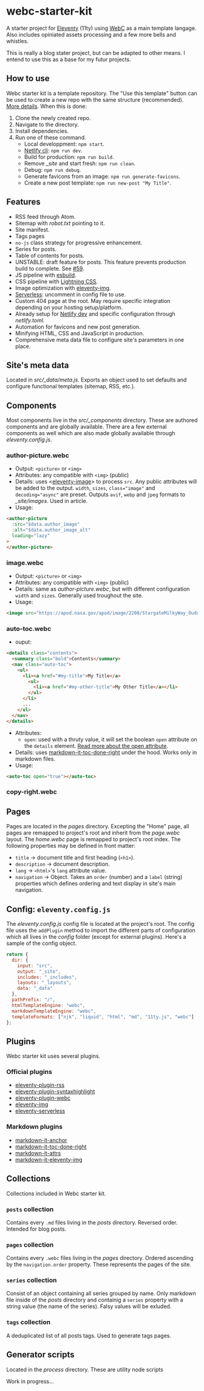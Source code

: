 # webc-starter-kit
A starter project for [Eleventy](https://www.11ty.dev/) (11ty) using [WebC](https://www.11ty.dev/docs/languages/webc/) as a main template langage. Also includes opiniated assets processing and a few more bells and whistles.

This is really a blog stater project, but can be adapted to other means. I entend to use this as a base for my futur projects.

## How to use
Webc starter kit is a template repository. The "Use this template" button can be used to create a new repo with the same structure (recommended). [More details](https://docs.github.com/en/repositories/creating-and-managing-repositories/creating-a-repository-from-a-template). When this is done:

1. Clone the newly created repo.
2. Navigate to the directory.
3. Install dependencies.
4. Run one of these command.
    * Local developpment: `npm start`.
    * [Netlify cli](https://www.netlify.com/products/cli/): `npm run dev`.
    * Build for production: `npm run build`.
    * Remove *_site* and start fresh: `npm run clean`.
    * Debug: `npm run debug`.
    * Generate favicons from an image: `npm run generate-favicons`.
    * Create a new post template: `npm run new-post "My Title"`.

## Features
* RSS feed through Atom.
* Sitemap with *robot.txt* pointing to it.
* Site manifest.
* Tags pages
* `no-js` class strategy for progressive enhancement.
* Series for posts.
* Table of contents for posts.
* UNSTABLE: draft feature for posts. This feature prevents production build to complete. See [#59](https://github.com/11ty/eleventy-plugin-webc/issues/59).
* JS pipeline with [esbuild](https://esbuild.github.io/).
* CSS pipeline with [Lightning CSS](https://lightningcss.dev/).
* Image optimization with [eleventy-img](https://www.11ty.dev/docs/plugins/image/).
* [Serverless](https://www.11ty.dev/docs/plugins/serverless/): uncomment in config file to use.
* Custom 404 page at the root. May require specific integration depending on your hosting setup/platform.
* Already setup for [Netlify dev](https://www.netlify.com/products/cli/) and specific configuration through *netlify.toml*.
* Automation for favicons and new post generation.
* Minifying HTML, CSS and JavaScript in production.
* Comprehensive meta data file to configure site's parameters in one place.

## Site's meta data
Located in *src/_data/meta.js*. Exports an object used to set defaults and configure functional templates (sitemap, RSS, etc.).

## Components
Most components live in the *src/_components* directory. These are authored components and are globally available. There are a few external components as well which are also made globally available through *eleventy.config.js*.
### author-picture.webc
* Output: `<picture>` or `<img>`
* Attributes: any compatible with `<img>` (public)
* Details: uses <[eleventy-image](https://github.com/11ty/eleventy-img/blob/main/eleventy-image.webc)> to process `src`. Any public attributes will be added to the output. `width`, `sizes`, `class="image"` and `decoding="async"` are preset. Outputs `avif`, `webp` and `jpeg` formats to *_site/images*. Used in article.
* Usage: 
```html
<author-picture 
  :src="$data.author_image" 
  :alt="$data.author_image_alt"
  loading="lazy"
>
</author-picture>
```

### image.webc
* Output: `<picture>` or `<img>`
* Attributes: any compatible with `<img>` (public)
* Details: same as *author-picture.webc*, but with different configuration `width` and `sizes`. Generally used troughout the site.
* Usage:
```html
<image src="https://apod.nasa.gov/apod/image/2208/StargateMilkyWay_Oudoux_1800.jpg" alt="Spectacular night sky from the Nasa showing the milkyway" loading="lazy"></image>
```
### auto-toc.webc
* ouput:
```html
<details class="contents">
  <summary class="bold">Contents</summary>
  <nav class="auto-toc">
    <ul>
      <li><a href="#my-title">My Title</a>
        <ul>
          <li><a href="#my-other-title">My Other Title</a></li>
        </ul>
      </li>
      ...
    </ul>
  </nav>
</details>
```
* Attributes:
    * `open`: used with a thruty value, it will set the boolean `open` attribute on the `details` element. [Read more about the open attribute](https://developer.mozilla.org/en-US/docs/Web/HTML/Element/details#attributes).
* Details: uses [markdown-it-toc-done-right](https://github.com/nagaozen/markdown-it-toc-done-right#readme) under the hood. Works only in markdown files.
* Usage:
```html
<auto-toc open="true"></auto-toc>
```
### copy-right.webc


## Pages
Pages are located in the *pages* directory. Excepting the "Home" page, all pages are remapped to project's root and inherit from the *page.webc* layout. The *home.webc* page is remapped to project's root index. The following properties may be defined in front matter:
* `title` -> document title and first heading (`<h1>`).
* `description` -> document description.
* `lang` -> `<html>`'s `lang` attribute value.
* `navigation` -> Object. Takes an `order` (number) and a `label` (string) properties which defines ordering and text display in site's main navigation. 

## Config: `eleventy.config.js`
The *eleventy.config.js* config file is located at the project's root. The config file uses the `addPlugin` method to import the different parts of configuration which all lives in the *config* folder (except for external plugins). Here's a sample of the config object.
```js
return {
  dir: {
    input: "src",
    output: "_site",
    includes: "_includes",
    layouts: "_layouts",
    data: "_data"
  },
  pathPrefix: "/",
  htmlTemplateEngine: "webc",
  markdownTemplateEngine: "webc",
  templateFormats: ["njk", "liquid", "html", "md", "11ty.js", "webc"]
};
```
## Plugins
Webc starter kit uses several plugins.
### Official plugins
* [eleventy-plugin-rss](https://www.11ty.dev/docs/plugins/rss/)
* [eleventy-plugin-syntaxhighlight](https://www.11ty.dev/docs/plugins/syntaxhighlight/)
* [eleventy-plugin-webc](https://www.11ty.dev/docs/languages/webc/)
* [eleventy-img](https://www.11ty.dev/docs/plugins/image/)
* [eleventy-serverless](https://www.11ty.dev/docs/plugins/serverless/)
### Markdown plugins
* [markdown-it-anchor](https://www.npmjs.com/package/markdown-it-anchor)
* [markdown-it-toc-done-right](https://www.npmjs.com/package/markdown-it-toc-done-right)
* [markdown-it-attrs](https://www.npmjs.com/package/markdown-it-attrs)
* [markdown-it-eleventy-img](https://www.npmjs.com/package/markdown-it-eleventy-img)
## Collections
Collections included in Webc starter kit.
### `posts` collection
Contains every `.md` files living in the *posts* directory. Reversed order. Intended for blog posts.
### `pages` collection
Contains every `.webc` files living in the *pages* directory. Ordered ascending by the `navigation.order` property. These represents the pages of the site.
### `series` collection
Consist of an object containing all series grouped by name. Only markdown file inside of the *posts* directory and containig a `series` property with a string value (the name of the series). Falsy values will be exluded.
### `tags` collection
A deduplicated list of all posts tags. Used to generate tags pages.
## Generator scripts
Located in the *process* directory. These are utility node scripts

Work in progress...